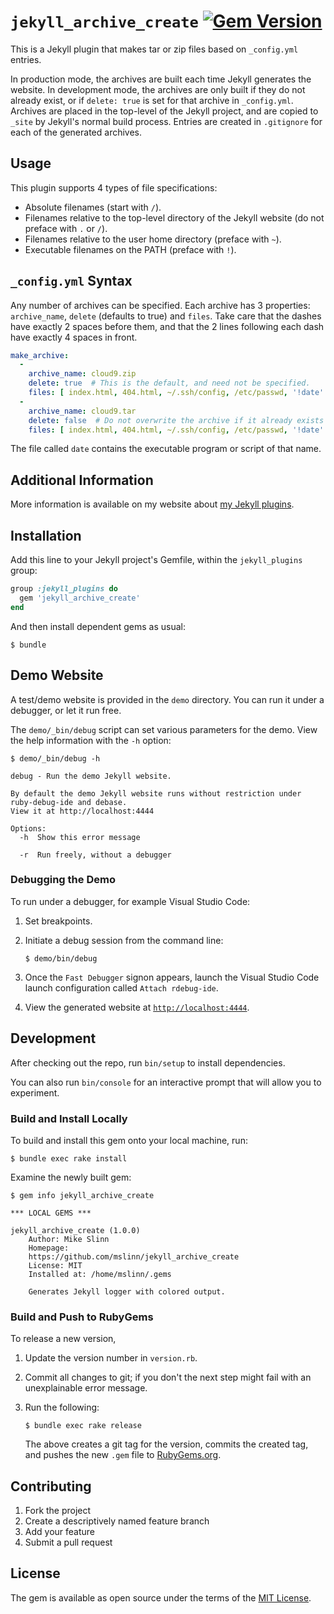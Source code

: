 # `jekyll_archive_create` [![Gem Version](https://badge.fury.io/rb/jekyll_archive_create.svg)](https://badge.fury.io/rb/jekyll_archive_create)


This is a Jekyll plugin that makes tar or zip files based on `_config.yml` entries.

In production mode, the archives are built each time Jekyll generates the website. In development mode, the archives are only built if they do not already exist, or if `delete: true` is set for that archive in `_config.yml`. Archives are placed in the top-level of the Jekyll project, and are copied to `_site` by Jekyll's normal build process. Entries are created in `.gitignore` for each of the generated archives.


## Usage

This plugin supports 4 types of file specifications:

* Absolute filenames (start with `/`).
* Filenames relative to the top-level directory of the Jekyll website
  (do not preface with `.` or `/`).
* Filenames relative to the user home directory (preface with `~`).
* Executable filenames on the PATH (preface with `!`).


## `_config.yml` Syntax

Any number of archives can be specified. Each archive has 3 properties: `archive_name`, `delete` (defaults to true) and `files`. Take care that the dashes have exactly 2 spaces before them, and that the 2 lines following each dash have exactly 4 spaces in front.

```yaml
make_archive:
  -
    archive_name: cloud9.zip
    delete: true  # This is the default, and need not be specified.
    files: [ index.html, 404.html, ~/.ssh/config, /etc/passwd, '!date' ]
  -
    archive_name: cloud9.tar
    delete: false  # Do not overwrite the archive if it already exists
    files: [ index.html, 404.html, ~/.ssh/config, /etc/passwd, '!date' ]
```

The file called `date` contains the executable program or script of that name.


## Additional Information

More information is available on my website about [my Jekyll plugins](https://mslinn.com/jekyll/3000-jekyll-plugins.html#archive_create).


## Installation

Add this line to your Jekyll project's Gemfile, within the `jekyll_plugins` group:

```ruby
group :jekyll_plugins do
  gem 'jekyll_archive_create'
end
```

And then install dependent gems as usual:

```shell
$ bundle
```


## Demo Website

A test/demo website is provided in the `demo` directory.
You can run it under a debugger, or let it run free.

The `demo/_bin/debug` script can set various parameters for the demo.
View the help information with the `-h` option:

```shell
$ demo/_bin/debug -h

debug - Run the demo Jekyll website.

By default the demo Jekyll website runs without restriction under ruby-debug-ide and debase.
View it at http://localhost:4444

Options:
  -h  Show this error message

  -r  Run freely, without a debugger
```


### Debugging the Demo

To run under a debugger, for example Visual Studio Code:

1. Set breakpoints.

2. Initiate a debug session from the command line:

   ```shell
   $ demo/bin/debug
   ```

3. Once the `Fast Debugger` signon appears, launch the Visual Studio Code launch configuration called `Attach rdebug-ide`.

4. View the generated website at [`http://localhost:4444`](http://localhost:4444).


## Development

After checking out the repo, run `bin/setup` to install dependencies.

You can also run `bin/console` for an interactive prompt that will allow you to experiment.


### Build and Install Locally

To build and install this gem onto your local machine, run:

```shell
$ bundle exec rake install
```

Examine the newly built gem:

```shell
$ gem info jekyll_archive_create

*** LOCAL GEMS ***

jekyll_archive_create (1.0.0)
    Author: Mike Slinn
    Homepage:
    https://github.com/mslinn/jekyll_archive_create
    License: MIT
    Installed at: /home/mslinn/.gems

    Generates Jekyll logger with colored output.
```


### Build and Push to RubyGems

To release a new version,

1. Update the version number in `version.rb`.
2. Commit all changes to git; if you don't the next step might fail with an unexplainable error message.
3. Run the following:

    ```shell
    $ bundle exec rake release
    ```

    The above creates a git tag for the version, commits the created tag,
    and pushes the new `.gem` file to [RubyGems.org](https://rubygems.org).


## Contributing

1. Fork the project
2. Create a descriptively named feature branch
3. Add your feature
4. Submit a pull request


## License

The gem is available as open source under the terms of the [MIT License](https://opensource.org/licenses/MIT).
